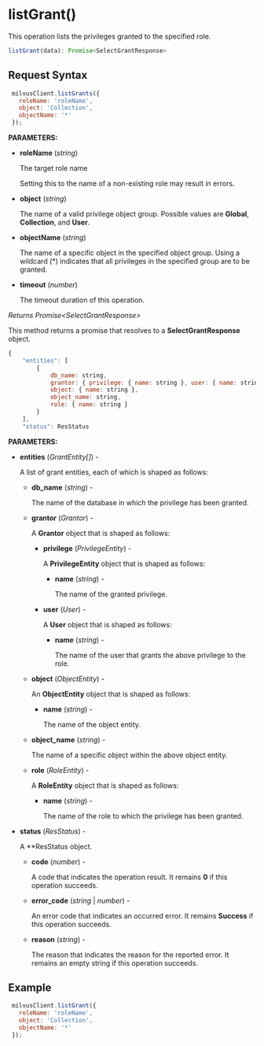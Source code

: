 # listGrant()

This operation lists the privileges granted to the specified role.

```javascript
listGrant(data): Promise<SelectGrantResponse>
```

## Request Syntax

```javascript
 milvusClient.listGrants({
   roleName: 'roleName',
   object: 'Collection',
   objectName: '*'
 });
```

**PARAMETERS:**

- **roleName** (*string*)  

    The target role name

    Setting this to the name of a non-existing role may result in errors.

- **object** (*string*)

    The name of a valid privilege object group. Possible values are **Global**, **Collection**, and **User**.

- **objectName** (*string*)

    The name of a specific object in the specified object group. Using a wildcard (*) indicates that all privileges in the specified group are to be granted.

- **timeout** (*number*) 

    The timeout duration of this operation.

*Returns Promise\<SelectGrantResponse>*

This method returns a promise that resolves to a **SelectGrantResponse** object.

```javascript
{
    "entities": [
        {
            db_name: string,
            grantor: { privilege: { name: string }, user: { name: string } },
            object: { name: string },
            object_name: string,
            role: { name: string }
        }
    ],
    "status": ResStatus
```

**PARAMETERS:**

- **entities** (*GrantEntity[]*) -

    A list of grant entities, each of which is shaped as follows:

    - **db_name** (*string*) -

        The name of the database in which the privilege has been granted.

    - **grantor** (*Grantor*) -

        A **Grantor** object that is shaped as follows:

        - **privilege** (*PrivilegeEntity*) -

            A **PrivilegeEntity** object that is shaped as follows:

            - **name** (*string*) - 

                The name of the granted privilege.

        - **user** (*User*) - 

            A **User** object that is shaped as follows:

            - **name** (*string*) - 

                The name of the user that grants the above privilege to the role. 

    - **object** (*ObjectEntity*) -

        An **ObjectEntity** object that is shaped as follows:

        - **name** (*string*) - 

            The name of the object entity.

    - **object_name** (*string*) -

        The name of a specific object within the above object entity.

    - **role** (*RoleEntity*) -   

        A **RoleEntity** object that is shaped as follows:

        - **name** (*string*) - 

            The name of the role to which the privilege has been granted.

- **status** (*ResStatus*) -

    A **ResStatus object.

    - **code** (*number*) -

        A code that indicates the operation result. It remains **0** if this operation succeeds.

    - **error_code** (*string* | *number*) -

        An error code that indicates an occurred error. It remains **Success** if this operation succeeds. 

    - **reason** (*string*) - 

        The reason that indicates the reason for the reported error. It remains an empty string if this operation succeeds.

## Example

```javascript
 milvusClient.listGrant({
   roleName: 'roleName',
   object: 'Collection',
   objectName: '*'
 });
```

